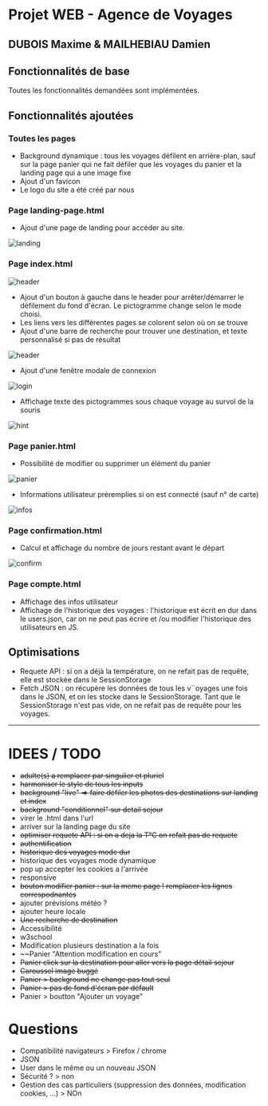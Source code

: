 # Projet WEB - Agence de Voyages
## DUBOIS Maxime & MAILHEBIAU Damien

## Fonctionnalités de base

Toutes les fonctionnalités demandées sont implémentées.

## Fonctionnalités ajoutées
### Toutes les pages
- Background dynamique : tous les voyages défilent en arrière-plan, sauf sur la page panier qui ne fait défiler que les 
voyages du panier et la landing page qui a une image fixe
- Ajout d'un favicon
- Le logo du site a été créé par nous

### Page landing-page.html
- Ajout d'une page de landing pour accéder au site.

![landing](final/landing.png)

### Page index.html
![header](final/header_and_search.png)
- Ajout d'un bouton à gauche dans le header pour arrêter/démarrer le défilement du fond d'écran. Le pictogramme change 
selon le mode choisi.
- Les liens vers les différentes pages se colorent selon où on se trouve
- Ajout d'une barre de recherche pour trouver une destination, et texte personnalisé si pas de résultat

![header](final/no_results.png)

- Ajout d'une fenêtre modale de connexion

![login](final/compte_modal.png)

- Affichage texte des pictogrammes sous chaque voyage au survol de la souris

![hint](final/index_img_modal_hover.png)

### Page panier.html

- Possibilité de modifier ou supprimer un élément du panier

![panier](final/panier_modif.png)

- Informations utilisateur préremplies si on est connecté (sauf n° de carte)

![infos](final/panier_infos_preremplies.png)

### Page confirmation.html

- Calcul et affichage du nombre de jours restant avant le départ

![confirm](final/conf_calcul_jours.png)

### Page compte.html

- Affichage des infos utilisateur
- Affichage de l'historique des voyages : l'historique est écrit en dur dans le users.json, car on ne peut pas écrire et
/ou modifier l'historique des utilisateurs en JS.

## Optimisations 
- Requete API : si on a déjà la température, on ne refait pas de requête, elle est stockée dans le SessionStorage
- Fetch JSON : on récupère les données de tous les v``oyages une fois dans le JSON, et on les stocke dans le SessionStorage.
Tant que le SessionStorage n'est pas vide, on ne refait pas de requête pour les voyages.


---
# IDEES / TODO

- ~~adulte(s) a remplacer par singulier et pluriel~~
- ~~harmoniser le style de tous les inputs~~
- ~~background "live" => faire défiler les photos des destinations sur landing et index~~
- ~~background "conditionnel" sur detail sejour~~
- virer le .html dans l'url
- arriver sur la landing page du site
- ~~optimiser requete API : si on a deja la T°C on refait pas de requete~~
- ~~authentification~~
- ~~historique des voyages mode dur~~
- historique des voyages mode dynamique
- pop up accepter les cookies a l'arrivée
- responsive
- ~~bouton modifier panier : sur la meme page ! remplacer les lignes correspodnantes~~
- ajouter prévisions météo ?
- ajouter heure locale
- ~~Une recherche de destination~~
- Accessibilité 
- w3school
- Modification plusieurs destination a la fois
- ~~Panier "Attention modification en cours"
- ~~Panier click sur la destination pour aller vers la page détail sejour~~
- ~~Caroussel image buggé~~
- ~~Panier > background ne change pas tout seul~~
- ~~Panier > pas de fond d'écran par défault~~
- Panier > boutton "Ajouter un voyage"

# Questions
- Compatibilité navigateurs > Firefox / chrome
- JSON 
- User dans le même ou un nouveau JSON
- Sécurité ? > non
- Gestion des cas particuliers (suppression des données, modification cookies, ...) > NOn